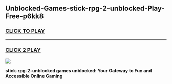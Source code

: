 
## Unblocked-Games-stick-rpg-2-unblocked-Play-Free-p6kk8
<h3>
<a href="https://premium76.site?title=stick-rpg-2-unblocked&ref=21A">CLICK TO PLAY</a></h3>
<hr>

<h3>
<a href="https://premium76.site?title=stick-rpg-2-unblocked&ref=21A">CLICK 2 PLAY</a>
  
</h3>

<a href="https://premium76.site?title=stick-rpg-2-unblocked&ref=21A"><img src="https://clearcache.store/games.png"></a>


**stick-rpg-2-unblocked games unblocked: Your Gateway to Fun and Accessible Online Gaming**
